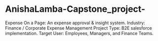 # AnishaLamba-Capstone_project-
Expense On a Page: An expense approval &amp; insight system. Industry: Finance / Corporate Expense Management Project Type: B2E salesforce implementation. Target User: Employees, Managers, and Finance Teams.
